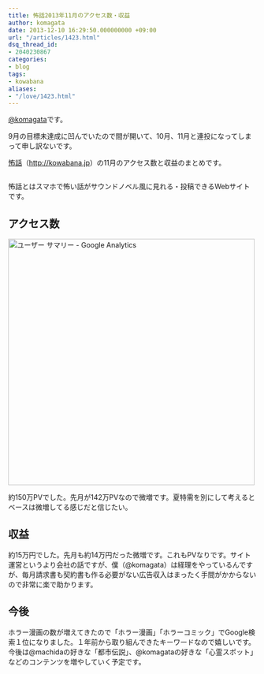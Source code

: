 ```yaml
---
title: 怖話2013年11月のアクセス数・収益
author: komagata
date: 2013-12-10 16:29:50.000000000 +09:00
url: "/articles/1423.html"
dsq_thread_id:
- 2040230867
categories:
- blog
tags:
- kowabana
aliases:
- "/love/1423.html"
---
```

[@komagata][1]です。

9月の目標未達成に凹んでいたので間が開いて、10月、11月と連投になってしまって申し訳ないです。

<a title="怖話" href="http://kowabana.jp" target="_blank">怖話</a>（<a title="怖話" href="http://kowabana.jp" target="_blank">http://kowabana.jp</a>）の11月のアクセス数と収益のまとめです。


  <a href="http://kowabana.jp"><img alt="" src="https://lh4.googleusercontent.com/-8-pkth8ETpA/UYjg32awOAI/AAAAAAAADKg/0h8DP9Cg4CQ/s400/Screen%2520Shot%25202013-05-07%2520at%25208.08.34%2520PM.png" /></a>


怖話とはスマホで怖い話がサウンドノベル風に見れる・投稿できるWebサイトです。

## アクセス数


  <img alt="ユーザー サマリー - Google Analytics" src="http://gyazo.com/cf1652eb9973b8129110eb52b49cc7ff.png" width="500px" />


約150万PVでした。先月が142万PVなので微増です。夏特需を別にして考えるとベースは微増してる感じだと信じたい。

## 収益

約15万円でした。先月も約14万円だった微増です。これもPVなりです。サイト運営というより会社の話ですが、僕（@komagata）は経理をやっているんですが、毎月請求書も契約書も作る必要がない広告収入はまったく手間がかからないので非常に楽で助かります。

## 今後

ホラー漫画の数が増えてきたので「ホラー漫画」「ホラーコミック」でGoogle検索１位になりました。１年前から取り組んできたキーワードなので嬉しいです。今後は@machidaの好きな「都市伝説」、@komagataの好きな「心霊スポット」などのコンテンツを増やしていく予定です。

 [1]: http://twitter.com/komagata